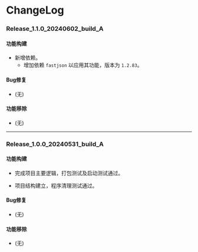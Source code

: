 # ChangeLog

### Release_1.1.0_20240602_build_A

#### 功能构建

- 新增依赖。
  - 增加依赖 `fastjson` 以应用其功能，版本为 `1.2.83`。

#### Bug修复

- (无)

#### 功能移除

- (无)

---

### Release_1.0.0_20240531_build_A

#### 功能构建

- 完成项目主要逻辑，打包测试及启动测试通过。

- 项目结构建立，程序清理测试通过。

#### Bug修复

- (无)

#### 功能移除

- (无)
